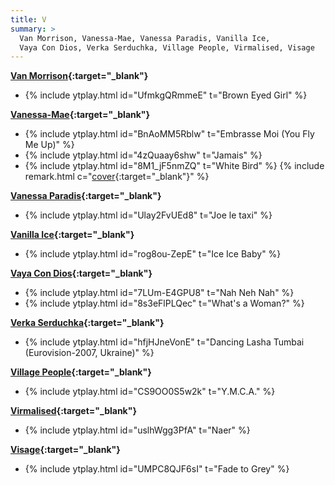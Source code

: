 ```yaml
---
title: V
summary: >
  Van Morrison, Vanessa-Mae, Vanessa Paradis, Vanilla Ice,
  Vaya Con Dios, Verka Serduchka, Village People, Virmalised, Visage
---
```

**[Van Morrison](https://en.wikipedia.org/wiki/Van_Morrison){:target="_blank"}**
- {% include ytplay.html id="UfmkgQRmmeE" t="Brown Eyed Girl" %}

**[Vanessa-Mae](https://en.wikipedia.org/wiki/Vanessa-Mae){:target="_blank"}**
- {% include ytplay.html id="BnAoMM5Rblw" t="Embrasse Moi (You Fly Me Up)" %}
- {% include ytplay.html id="4zQuaay6shw" t="Jamais" %}
- {% include ytplay.html id="8M1_jF5nmZQ" t="White Bird" %} {% include remark.html c="[cover](https://en.wikipedia.org/wiki/White_Bird_(song)){:target=\"_blank\"}" %}

**[Vanessa Paradis](https://en.wikipedia.org/wiki/Vanessa_Paradis){:target="_blank"}**
- {% include ytplay.html id="Ulay2FvUEd8" t="Joe le taxi" %}

**[Vanilla Ice](https://en.wikipedia.org/wiki/Vanilla_Ice){:target="_blank"}**
- {% include ytplay.html id="rog8ou-ZepE" t="Ice Ice Baby" %}

**[Vaya Con Dios](https://en.wikipedia.org/wiki/Vaya_Con_Dios_(band)){:target="_blank"}**
- {% include ytplay.html id="7LUm-E4GPU8" t="Nah Neh Nah" %}
- {% include ytplay.html id="8s3eFlPLQec" t="What's a Woman?" %}

**[Verka Serduchka](https://en.wikipedia.org/wiki/Verka_Serduchka){:target="_blank"}**
- {% include ytplay.html id="hfjHJneVonE" t="Dancing Lasha Tumbai (Eurovision-2007, Ukraine)" %}

**[Village People](https://en.wikipedia.org/wiki/Village_People){:target="_blank"}**
- {% include ytplay.html id="CS9OO0S5w2k" t="Y.M.C.A." %}

**[Virmalised](https://et.wikipedia.org/wiki/Virmalised_(ansambel)){:target="_blank"}**
- {% include ytplay.html id="uslhWgg3PfA" t="Naer" %}

**[Visage](https://en.wikipedia.org/wiki/Visage_(band)){:target="_blank"}**
- {% include ytplay.html id="UMPC8QJF6sI" t="Fade to Grey" %}
